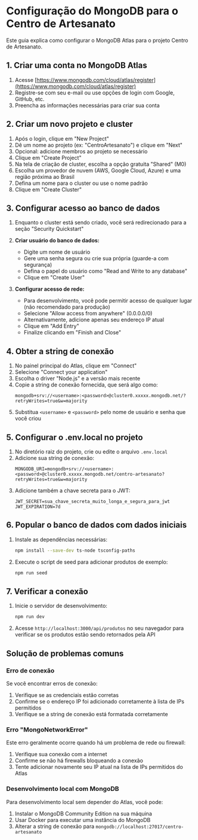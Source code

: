 # Configuração do MongoDB para o Centro de Artesanato

Este guia explica como configurar o MongoDB Atlas para o projeto Centro de Artesanato.

## 1. Criar uma conta no MongoDB Atlas

1. Acesse [https://www.mongodb.com/cloud/atlas/register](https://www.mongodb.com/cloud/atlas/register)
2. Registre-se com seu e-mail ou use opções de login com Google, GitHub, etc.
3. Preencha as informações necessárias para criar sua conta

## 2. Criar um novo projeto e cluster

1. Após o login, clique em "New Project"
2. Dê um nome ao projeto (ex: "CentroArtesanato") e clique em "Next"
3. Opcional: adicione membros ao projeto se necessário
4. Clique em "Create Project"
5. Na tela de criação de cluster, escolha a opção gratuita "Shared" (M0)
6. Escolha um provedor de nuvem (AWS, Google Cloud, Azure) e uma região próxima ao Brasil
7. Defina um nome para o cluster ou use o nome padrão
8. Clique em "Create Cluster"

## 3. Configurar acesso ao banco de dados

1. Enquanto o cluster está sendo criado, você será redirecionado para a seção "Security Quickstart"
2. **Criar usuário do banco de dados:**
   - Digite um nome de usuário
   - Gere uma senha segura ou crie sua própria (guarde-a com segurança)
   - Defina o papel do usuário como "Read and Write to any database"
   - Clique em "Create User"

3. **Configurar acesso de rede:**
   - Para desenvolvimento, você pode permitir acesso de qualquer lugar (não recomendado para produção)
   - Selecione "Allow access from anywhere" (0.0.0.0/0)
   - Alternativamente, adicione apenas seu endereço IP atual
   - Clique em "Add Entry"
   - Finalize clicando em "Finish and Close"

## 4. Obter a string de conexão

1. No painel principal do Atlas, clique em "Connect"
2. Selecione "Connect your application"
3. Escolha o driver "Node.js" e a versão mais recente
4. Copie a string de conexão fornecida, que será algo como:
   ```
   mongodb+srv://<username>:<password>@cluster0.xxxxx.mongodb.net/?retryWrites=true&w=majority
   ```
5. Substitua `<username>` e `<password>` pelo nome de usuário e senha que você criou

## 5. Configurar o .env.local no projeto

1. No diretório raiz do projeto, crie ou edite o arquivo `.env.local`
2. Adicione sua string de conexão:
   ```
   MONGODB_URI=mongodb+srv://<username>:<password>@cluster0.xxxxx.mongodb.net/centro-artesanato?retryWrites=true&w=majority
   ```
3. Adicione também a chave secreta para o JWT:
   ```
   JWT_SECRET=sua_chave_secreta_muito_longa_e_segura_para_jwt
   JWT_EXPIRATION=7d
   ```

## 6. Popular o banco de dados com dados iniciais

1. Instale as dependências necessárias:
   ```bash
   npm install --save-dev ts-node tsconfig-paths
   ```

2. Execute o script de seed para adicionar produtos de exemplo:
   ```bash
   npm run seed
   ```

## 7. Verificar a conexão

1. Inicie o servidor de desenvolvimento:
   ```bash
   npm run dev
   ```

2. Acesse `http://localhost:3000/api/produtos` no seu navegador para verificar se os produtos estão sendo retornados pela API

## Solução de problemas comuns

### Erro de conexão

Se você encontrar erros de conexão:
1. Verifique se as credenciais estão corretas
2. Confirme se o endereço IP foi adicionado corretamente à lista de IPs permitidos
3. Verifique se a string de conexão está formatada corretamente

### Erro "MongoNetworkError"

Este erro geralmente ocorre quando há um problema de rede ou firewall:
1. Verifique sua conexão com a internet
2. Confirme se não há firewalls bloqueando a conexão
3. Tente adicionar novamente seu IP atual na lista de IPs permitidos do Atlas

### Desenvolvimento local com MongoDB

Para desenvolvimento local sem depender do Atlas, você pode:
1. Instalar o MongoDB Community Edition na sua máquina
2. Usar Docker para executar uma instância do MongoDB
3. Alterar a string de conexão para `mongodb://localhost:27017/centro-artesanato` 